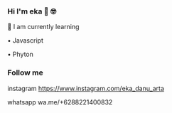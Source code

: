 ### Hi I'm eka 👋 🤓
📃 I am currently learning

• Javascript

• Phyton

### Follow me
instagram
https://www.instagram.com/eka_danu_arta

whatsapp
wa.me/+6288221400832

<!--
**ekadanuarta/ekadanuarta** is a ✨ _special_ ✨ repository because its `README.md` (this file) appears on your GitHub profile.

Here are some ideas to get you started:

- 🔭 I’m currently working on ...
- 🌱 I’m currently learning ...
- 👯 I’m looking to collaborate on ...
- 🤔 I’m looking for help with ...
- 💬 Ask me about ...
- 📫 How to reach me: ...
- 😄 Pronouns: ...
- ⚡ Fun fact: ...
-->
